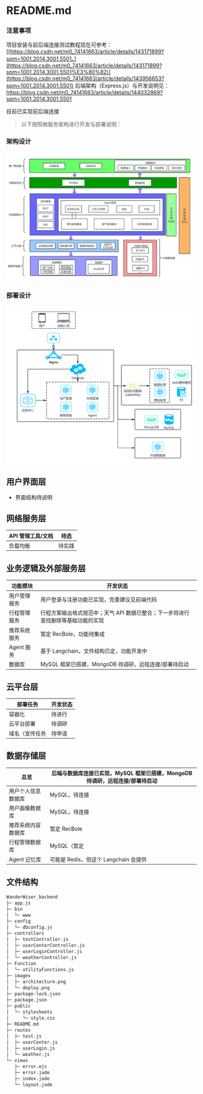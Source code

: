 # README.md

### **注意事项**

项目安装与前后端连接测试教程现在可参考：[[https://blog.csdn.net/m0_74141663/article/details/143171899?spm=1001.2014.3001.5501。](https://blog.csdn.net/m0_74141663/article/details/143171899?spm=1001.2014.3001.5501%E3%80%82)](https://blog.csdn.net/m0_74141663/article/details/143956653?spm=1001.2014.3001.5501)
后端架构（Express.js）与开发说明见：https://blog.csdn.net/m0_74141663/article/details/144032869?spm=1001.2014.3001.5501


目前已实现前后端连接

> 以下按照微服务架构进行开发与部署说明：

### 架构设计

![架构设计](images/architecture.png)

### 部署设计

![部署设计](images/deployment.png)

## 用户界面层

- 界面结构待说明

## 网络服务层

| API 管理工具/文档 | 待选   |
| ----------------- | ------ |
| 负载均衡          | 待实践 |

## 业务逻辑及外部服务层

| 功能模块     | 开发状态                                                                          |
| ------------ | --------------------------------------------------------------------------------- |
| 用户管理服务 | 用户登录与注册功能已实现，完善建议见前端代码                                      |
| 行程管理服务 | 行程方案输出格式规范中；天气 API 数据已整合；下一步将进行查找删除等基础功能的实现 |
| 推荐系统服务 | 暂定 RecBole，功能待集成                                                          |
| Agent 服务   | 基于 Langchain，文件结构已定，功能开发中                                          |
| 数据库       | MySQL 框架已搭建，MongoDB 待调研，远程连接/部署待启动                             |

## 云平台层

| 部署任务       | 开发状态 |
| -------------- | -------- |
| 容器化         | 待进行   |
| 云平台部署     | 待调研   |
| 域名（宣传任务 | 待申请   |

## 数据存储层

| 总览               | 后端与数据库连接已实现，MySQL 框架已搭建，MongoDB 待调研，远程连接/部署待启动 |
| ------------------ | ----------------------------------------------------------------------------- |
| 用户个人信息数据库 | MySQL，待连接                                                                 |
| 用户画像数据库     | MySQL，待连接                                                                 |
| 推荐系统内容数据库 | 暂定 RecBole                                                                  |
| 行程管理数据库     | MySQL（暂定                                                                   |
| Agent 记忆库       | 可能是 Redis，但这个 Langchain 会提供                                         |

## 文件结构

```
WanderWiser_backend
├─ app.js
├─ bin
│  └─ www
├─ config
│  └─ dbconfig.js
├─ controllers
│  ├─ testController.js
│  ├─ userCenterController.js
│  ├─ userLoginController.js
│  └─ weatherController.js
├─ Function
│  └─ utilityFunctions.js
├─ images
│  ├─ architecture.png
│  └─ deploy.png
├─ package-lock.json
├─ package.json
├─ public
│  └─ stylesheets
│     └─ style.css
├─ README.md
├─ routes
│  ├─ test.js
│  ├─ userCenter.js
│  ├─ userLogin.js
│  └─ weather.js
└─ views
   ├─ error.ejs
   ├─ error.jade
   ├─ index.jade
   └─ layout.jade

```
